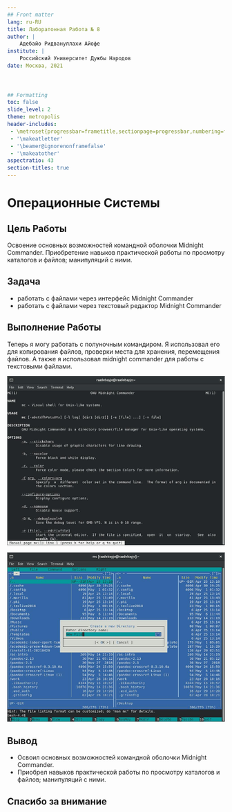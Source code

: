 ```yaml
---
## Front matter
lang: ru-RU
title: Лаборатонная Работа № 8 
author: |
	Адебайо Ридвануллахи Айофе
institute: |
	Российский Университет Дужбы Народов
date: Москва, 2021



## Formatting
toc: false
slide_level: 2
theme: metropolis
header-includes: 
 - \metroset{progressbar=frametitle,sectionpage=progressbar,numbering=fraction}
 - '\makeatletter'
 - '\beamer@ignorenonframefalse'
 - '\makeatother'
aspectratio: 43
section-titles: true
---
```


# Операционные Системы

## Цель Работы

Освоение основных возможностей командной оболочки Midnight Commander.
Приобретение навыков практической работы по просмотру каталогов и файлов; манипуляций с ними.

## Задача

- работать с файлами через интерфейс Midnight Commander
- работать с файлами через текстовый редактор Midnight Commander

## Выполнение Работы
 
Теперь я могу работать с полуночным командиром. Я использовал его для копирования файлов, проверки места для хранения, перемещения файлов. А также я использовал midnight commander для работы с текстовыми файлами.

![mc](1.jpg)

![работаю в mc](5.3.jpg)

## Вывод

- Освоил основных возможностей командной оболочки Midnight Commander.
- Приобрел навыков практической работы по просмотру каталогов и файлов; манипуляций с ними.

## Спасибо за внимание

